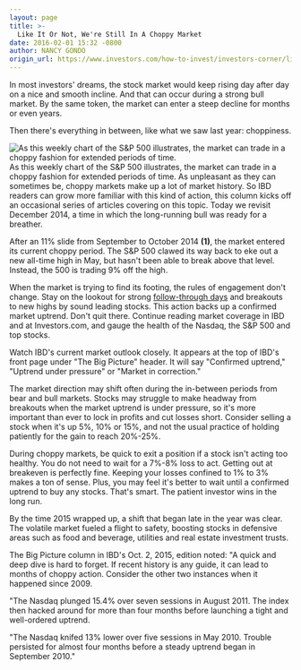 ```yaml
---
layout: page
title: >-
  Like It Or Not, We're Still In A Choppy Market
date: 2016-02-01 15:32 -0800
author: NANCY GONDO
origin_url: https://www.investors.com/how-to-invest/investors-corner/like-it-or-not-were-still-in-a-choppy-market/
---
```


In most investors' dreams, the stock market would keep rising day after day on a nice and smooth incline. And that can occur during a strong bull market. By the same token, the market can enter a steep decline for months or even years.

Then there's everything in between, like what we saw last year: choppiness.

![As this weekly chart of the S&P 500 illustrates, the market can trade in a choppy fashion for extended periods of time.](https://www.investors.com/wp-content/uploads/2016/02/ICsnp020216-1024x546.jpg)As this weekly chart of the S&P 500 illustrates, the market can trade in a choppy fashion for extended periods of time.
As unpleasant as they can sometimes be, choppy markets make up a lot of market history. So IBD readers can grow more familiar with this kind of action, this column kicks off an occasional series of articles covering on this topic. Today we revisit December 2014, a time in which the long-running bull was ready for a breather.

After an 11% slide from September to October 2014 **(1)**, the market entered its current choppy period. The S&P 500 clawed its way back to eke out a new all-time high in May, but hasn't been able to break above that level. Instead, the 500 is trading 9% off the high.

When the market is trying to find its footing, the rules of engagement don't change. Stay on the lookout for strong [follow-through days](http://education.investors.com/lesson.aspx?id=735761&sourceid=735764) and breakouts to new highs by sound leading stocks. This action backs up a confirmed market uptrend. Don't quit there. Continue reading market coverage in IBD and at Investors.com, and gauge the health of the Nasdaq, the S&P 500 and top stocks.

Watch IBD's current market outlook closely. It appears at the top of IBD's front page under "The Big Picture" header. It will say "Confirmed uptrend," "Uptrend under pressure" or "Market in correction."

The market direction may shift often during the in-between periods from bear and bull markets. Stocks may struggle to make headway from breakouts when the market uptrend is under pressure, so it's more important than ever to lock in profits and cut losses short. Consider selling a stock when it's up 5%, 10% or 15%, and not the usual practice of holding patiently for the gain to reach 20%-25%.

During choppy markets, be quick to exit a position if a stock isn't acting too healthy. You do not need to wait for a 7%-8% loss to act. Getting out at breakeven is perfectly fine. Keeping your losses confined to 1% to 3% makes a ton of sense. Plus, you may feel it's better to wait until a confirmed uptrend to buy any stocks. That's smart. The patient investor wins in the long run.

By the time 2015 wrapped up, a shift that began late in the year was clear. The volatile market fueled a flight to safety, boosting stocks in defensive areas such as food and beverage, utilities and real estate investment trusts.

The Big Picture column in IBD's Oct. 2, 2015, edition noted: "A quick and deep dive is hard to forget. If recent history is any guide, it can lead to months of choppy action. Consider the other two instances when it happened since 2009.

"The Nasdaq plunged 15.4% over seven sessions in August 2011. The index then hacked around for more than four months before launching a tight and well-ordered uptrend.

"The Nasdaq knifed 13% lower over five sessions in May 2010. Trouble persisted for almost four months before a steady uptrend began in September 2010."

